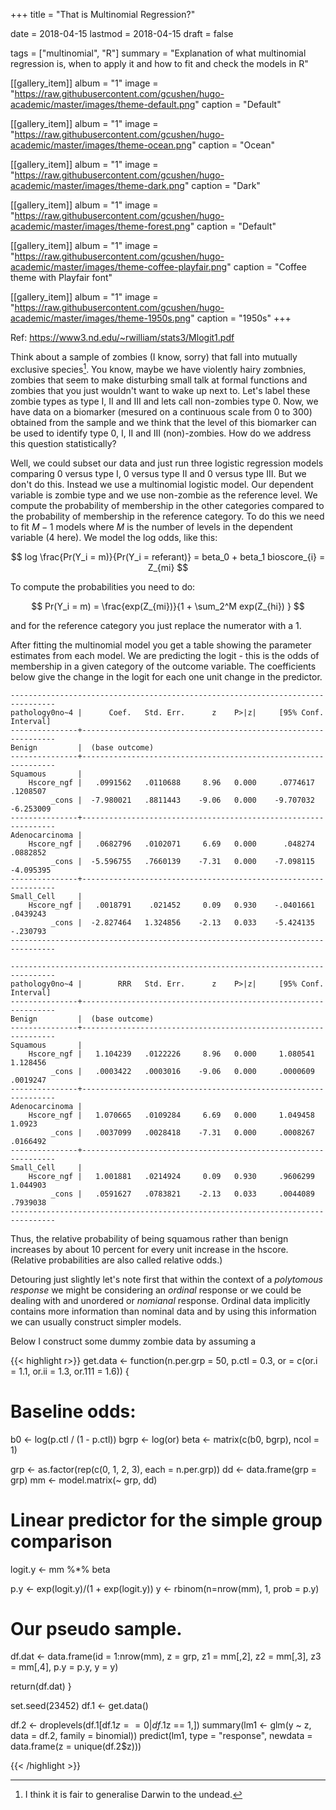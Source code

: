 +++
title = "That is Multinomial Regression?"

date = 2018-04-15
lastmod = 2018-04-15
draft = false


tags = ["multinomial", "R"]
summary = "Explanation of what multinomial regression is, when to apply it and how to fit and check the models in R"


[[gallery_item]]
album = "1"
image = "https://raw.githubusercontent.com/gcushen/hugo-academic/master/images/theme-default.png"
caption = "Default"

[[gallery_item]]
album = "1"
image = "https://raw.githubusercontent.com/gcushen/hugo-academic/master/images/theme-ocean.png"
caption = "Ocean"

[[gallery_item]]
album = "1"
image = "https://raw.githubusercontent.com/gcushen/hugo-academic/master/images/theme-dark.png"
caption = "Dark"

[[gallery_item]]
album = "1"
image = "https://raw.githubusercontent.com/gcushen/hugo-academic/master/images/theme-forest.png"
caption = "Default"

[[gallery_item]]
album = "1"
image = "https://raw.githubusercontent.com/gcushen/hugo-academic/master/images/theme-coffee-playfair.png"
caption = "Coffee theme with Playfair font"

[[gallery_item]]
album = "1"
image = "https://raw.githubusercontent.com/gcushen/hugo-academic/master/images/theme-1950s.png"
caption = "1950s"
+++

Ref: https://www3.nd.edu/~rwilliam/stats3/Mlogit1.pdf

Think about a sample of zombies (I know, sorry) that fall into mutually exclusive species[^1]. You know, maybe we have violently hairy zombnies, zombies that seem to make disturbing small talk at formal functions and zombies that you just wouldn't want to wake up next to. Let's label these zombie types as type I, II and III and lets call non-zombies type 0. Now, we have data on a biomarker (mesured on a continuous scale from 0 to 300) obtained from the sample and we think that the level of this biomarker can be used to identify type 0, I, II and III (non)-zombies. How do we address this question statistically?

Well, we could subset our data and just run three logistic regression models comparing 0 versus type I, 0 versus type II and 0 versus type III. 
But we don't do this. Instead we use a multinomial logistic model. Our dependent variable is zombie type and we use non-zombie as the reference level. We compute the probability of membership in the other categories compared to the probability of membership in the reference category. To do this we need to fit $M - 1$ models where $M$ is the number of levels in the dependent variable (4 here). We model the log odds, like this:

$$
log \frac{Pr(Y_i = m)}{Pr(Y_i = referant)} = beta_0 + beta_1 bioscore_{i} = Z_{mi}
$$

To compute the probabilities you need to do:

$$
Pr(Y_i = m) = \frac{exp(Z_{mi})}{1 + \sum_2^M exp(Z_{hi}) }
$$

and for the reference category you just replace the numerator with a 1.

After fitting the multinomial model you get a table showing the parameter estimates from each model. We are predicting the logit - this is the odds of membership in a given category of the outcome variable. The coefficients below give the change in the logit for each one unit change in the predictor.



```
--------------------------------------------------------------------------------
pathology0no~4 |      Coef.   Std. Err.      z    P>|z|     [95% Conf. Interval]
---------------+----------------------------------------------------------------
Benign         |  (base outcome)
---------------+----------------------------------------------------------------
Squamous       |
    Hscore_ngf |   .0991562   .0110688     8.96   0.000     .0774617    .1208507
         _cons |  -7.980021   .8811443    -9.06   0.000    -9.707032   -6.253009
---------------+----------------------------------------------------------------
Adenocarcinoma |
    Hscore_ngf |   .0682796   .0102071     6.69   0.000      .048274    .0882852
         _cons |  -5.596755   .7660139    -7.31   0.000    -7.098115   -4.095395
---------------+----------------------------------------------------------------
Small_Cell     |
    Hscore_ngf |   .0018791    .021452     0.09   0.930    -.0401661    .0439243
         _cons |  -2.827464   1.324856    -2.13   0.033    -5.424135    -.230793
--------------------------------------------------------------------------------

```

```
--------------------------------------------------------------------------------
pathology0no~4 |        RRR   Std. Err.      z    P>|z|     [95% Conf. Interval]
---------------+----------------------------------------------------------------
Benign         |  (base outcome)
---------------+----------------------------------------------------------------
Squamous       |
    Hscore_ngf |   1.104239   .0122226     8.96   0.000     1.080541    1.128456
         _cons |   .0003422   .0003016    -9.06   0.000     .0000609    .0019247
---------------+----------------------------------------------------------------
Adenocarcinoma |
    Hscore_ngf |   1.070665   .0109284     6.69   0.000     1.049458      1.0923
         _cons |   .0037099   .0028418    -7.31   0.000     .0008267    .0166492
---------------+----------------------------------------------------------------
Small_Cell     |
    Hscore_ngf |   1.001881   .0214924     0.09   0.930     .9606299    1.044903
         _cons |   .0591627   .0783821    -2.13   0.033     .0044089    .7939038
--------------------------------------------------------------------------------
```

Thus, the relative probability of being squamous rather than benign increases by about 10 percent for every unit increase in the hscore. (Relative probabilities are also called relative odds.)





Detouring just slightly let's note first that within the context of a *polytomous response* we might be considering an *ordinal* response or we could be dealing with and unordered or *nomianal* response. Ordinal data implicitly contains more information than nominal data and by using this information we can usually construct simpler models.

Below I construct some dummy zombie data by assuming a 



{{< highlight r>}}
get.data <- function(n.per.grp = 50, 
                     p.ctl = 0.3,
                     or = c(or.i = 1.1, 
                            or.ii = 1.3, 
                            or.111 = 1.6)) {
  
  # Baseline odds:
  b0 <- log(p.ctl / (1 - p.ctl))
  bgrp <- log(or)
  beta <- matrix(c(b0, bgrp), ncol = 1)
  
  grp <- as.factor(rep(c(0, 1, 2, 3), each = n.per.grp))
  dd <- data.frame(grp = grp)
  mm <- model.matrix(~ grp, dd)
  
  # Linear predictor for the simple group comparison
  logit.y <- mm %*% beta

  p.y <- exp(logit.y)/(1 + exp(logit.y)) 
  y <- rbinom(n=nrow(mm), 1, prob = p.y)
  
  # Our pseudo sample.
  df.dat <- data.frame(id = 1:nrow(mm), 
                       z = grp,
                       z1 = mm[,2],
                       z2 = mm[,3],
                       z3 = mm[,4],
                       p.y = p.y,
                       y = y)
  
  return(df.dat)
}

set.seed(23452)
df.1 <- get.data()

df.2 <- droplevels(df.1[df.1$z == 0 | df.1$z == 1,])
summary(lm1 <- glm(y ~ z, data = df.2, family = binomial))
predict(lm1, type = "response",
  newdata = data.frame(z = unique(df.2$z)))


{{< /highlight >}}





[^1]: I think it is fair to generalise Darwin to the undead.








